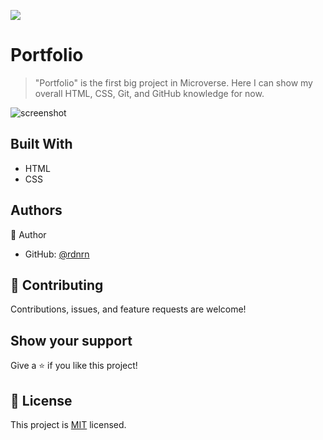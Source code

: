 ![](https://img.shields.io/badge/Microverse-blueviolet)

# Portfolio

> "Portfolio" is the first big project in Microverse. Here I can show my overall HTML, CSS, Git, and GitHub knowledge for now.

![screenshot](./project-screenshot.jpg)

## Built With

- HTML
- CSS

## Authors

👤 Author

- GitHub: [@rdnrn](https://github.com/rdnrn)

## 🤝 Contributing

Contributions, issues, and feature requests are welcome!

## Show your support

Give a ⭐️ if you like this project!


## 📝 License

This project is [MIT](./MIT.md) licensed.
